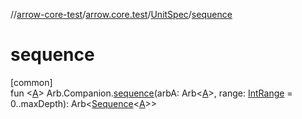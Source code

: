 //[arrow-core-test](../../../index.md)/[arrow.core.test](../index.md)/[UnitSpec](index.md)/[sequence](sequence.md)

# sequence

[common]\
fun &lt;[A](sequence.md)&gt; Arb.Companion.[sequence](sequence.md)(arbA: Arb&lt;[A](sequence.md)&gt;, range: [IntRange](https://kotlinlang.org/api/latest/jvm/stdlib/kotlin.ranges/-int-range/index.html) = 0..maxDepth): Arb&lt;[Sequence](https://kotlinlang.org/api/latest/jvm/stdlib/kotlin.sequences/-sequence/index.html)&lt;[A](sequence.md)&gt;&gt;
